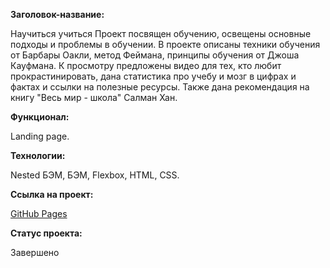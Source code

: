 **Заголовок-название:**

Научиться учиться
Проект посвящен обучению, освещены основные подходы и проблемы в обучении. В проекте описаны техники обучения от Барбары Оакли, метод Феймана, принципы обучения от Джоша Кауфмана. К просмотру предложены видео для тех, кто любит прокрастинировать, дана статистика про учебу и мозг в цифрах и фактах и ссылки на полезные ресурсы. Также дана рекомендация на книгу "Весь мир - школа" Салман Хан.

**Функционал:**

Landing page.

**Технологии:**

Nested БЭМ, БЭМ, Flexbox, HTML, CSS.

**Ссылка на проект:**

[GitHub Pages](https://olga-mus.github.io/how-to-learn/index.html)

**Статус проекта:**

Завершено
